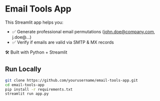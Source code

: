 # Email Tools App

This Streamlit app helps you:
- ✅ Generate professional email permutations (john.doe@company.com, j.doe@...)
- ✅ Verify if emails are valid via SMTP & MX records

🛠 Built with Python + Streamlit

## Run Locally

```bash
git clone https://github.com/yourusername/email-tools-app.git
cd email-tools-app
pip install -r requirements.txt
streamlit run app.py
